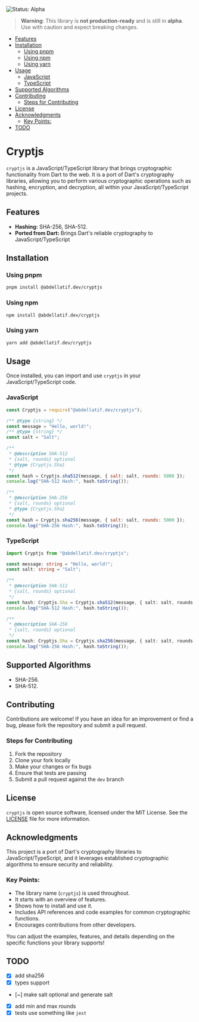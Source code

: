 ![Status: Alpha](https://img.shields.io/badge/Status-Alpha-orange)

> **Warning**: This library is **not production-ready** and is still in
> **alpha**. Use with caution and expect breaking changes.

- [Features](#features)
- [Installation](#installation)
  - [Using pnpm](#using-pnpm)
  - [Using npm](#using-npm)
  - [Using yarn](#using-yarn)
- [Usage](#usage)
  - [JavaScript](#javascript)
  - [TypeScript](#typescript)
- [Supported Algorithms](#supported-algorithms)
- [Contributing](#contributing)
  - [Steps for Contributing](#steps-for-contributing)
- [License](#license)
- [Acknowledgments](#acknowledgments)
  - [Key Points:](#key-points)
- [TODO](#todo)

# Cryptjs

`cryptjs` is a JavaScript/TypeScript library that brings cryptographic
functionality from Dart to the web. It is a port of Dart's cryptography
libraries, allowing you to perform various cryptographic operations such as
hashing, encryption, and decryption, all within your JavaScript/TypeScript
projects.

## Features

- **Hashing:** SHA-256, SHA-512.
- **Ported from Dart:** Brings Dart's reliable cryptography to
  JavaScript/TypeScript

## Installation

### Using pnpm

```bash
pnpm install @abdellatif.dev/cryptjs
```

### Using npm

```bash
npm install @abdellatif.dev/cryptjs
```

### Using yarn

```bash
yarn add @abdellatif.dev/cryptjs
```

## Usage

Once installed, you can import and use `cryptjs` in your JavaScript/TypeScript
code.

### JavaScript

```js
const Cryptjs = require("@abdellatif.dev/cryptjs");

/** @type {string} */
const message = "Hello, world!";
/** @type {string} */
const salt = "Salt";

/**
 * @description SHA-512
 * {salt, rounds} optional
 * @type {Cryptjs.Sha}
 */
const hash = Cryptjs.sha512(message, { salt: salt, rounds: 5000 });
console.log("SHA-512 Hash:", hash.toString());

/**
 * @description SHA-256
 * {salt, rounds} optional
 * @type {Cryptjs.Sha}
 */
const hash = Cryptjs.sha256(message, { salt: salt, rounds: 5000 });
console.log("SHA-256 Hash:", hash.toString());
```

### TypeScript

```ts
import Cryptjs from "@abdellatif.dev/cryptjs";

const message: string = "Hello, world!";
const salt: string = "Salt";

/**
 * @description SHA-512
 * {salt, rounds} optional
 */
const hash: Cryptjs.Sha = Cryptjs.sha512(message, { salt: salt, rounds: 5000 });
console.log("SHA-512 Hash:", hash.toString());

/**
 * @description SHA-256
 * {salt, rounds} optional
 */
const hash: Cryptjs.Sha = Cryptjs.sha256(message, { salt: salt, rounds: 5000 });
console.log("SHA-256 Hash:", hash.toString());
```

## Supported Algorithms

- SHA-256.
- SHA-512.

## Contributing

Contributions are welcome! If you have an idea for an improvement or find a bug,
please fork the repository and submit a pull request.

### Steps for Contributing

1. Fork the repository
2. Clone your fork locally
3. Make your changes or fix bugs
4. Ensure that tests are passing
5. Submit a pull request against the `dev` branch

## License

`cryptjs` is open source software, licensed under the MIT License. See the
[LICENSE](LICENSE) file for more information.

## Acknowledgments

This project is a port of Dart's cryptography libraries to
JavaScript/TypeScript, and it leverages established cryptographic algorithms to
ensure security and reliability.

### Key Points:

- The library name (`cryptjs`) is used throughout.
- It starts with an overview of features.
- Shows how to install and use it.
- Includes API references and code examples for common cryptographic functions.
- Encourages contributions from other developers.

You can adjust the examples, features, and details depending on the specific
functions your library supports!

## TODO

- [x] add sha256
- [x] types support
- [~] make salt optional and generate salt
- [x] add min and max rounds
- [x] tests use something like `jest`
